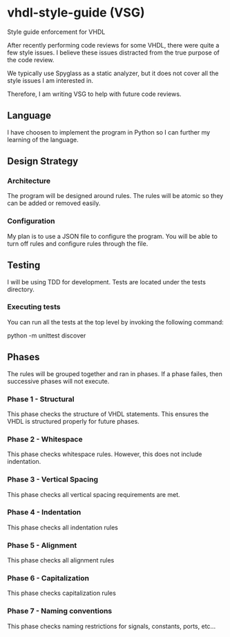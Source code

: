 # vhdl-style-guide (VSG)
Style guide enforcement for VHDL

After recently performing code reviews for some VHDL, there were quite a few style issues.
I believe these issues distracted from the true purpose of the code review.

We typically use Spyglass as a static analyzer, but it does not cover all the style issues I am interested in.

Therefore, I am writing VSG to help with future code reviews.

## Language

I have choosen to implement the program in Python so I can further my learning of the language.

## Design Strategy

### Architecture

The program will be designed around rules.
The rules will be atomic so they can be added or removed easily.


### Configuration

My plan is to use a JSON file to configure the program.
You will be able to turn off rules and configure rules through the file.

## Testing

I will be using TDD for development.
Tests are located under the tests directory.

### Executing tests

You can run all the tests at the top level by invoking the following command:

python -m unittest discover

## Phases

The rules will be grouped together and ran in phases.
If a phase failes, then successive phases will not execute.

### Phase 1 - Structural

This phase checks the structure of VHDL statements.
This ensures the VHDL is structured properly for future phases.

### Phase 2 - Whitespace

This phase checks whitespace rules.
However, this does not include indentation.

### Phase 3 - Vertical Spacing

This phase checks all vertical spacing requirements are met.

### Phase 4 - Indentation

This phase checks all indentation rules

### Phase 5 - Alignment

This phase checks all alignment rules

### Phase 6 - Capitalization

This phase checks capitalization rules

### Phase 7 - Naming conventions

This phase checks naming restrictions for signals, constants, ports, etc...



